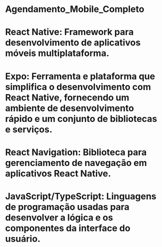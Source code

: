 # Agendamento_Mobile_Completo
# React Native: Framework para desenvolvimento de aplicativos móveis multiplataforma.
# Expo: Ferramenta e plataforma que simplifica o desenvolvimento com React Native, fornecendo um ambiente de desenvolvimento rápido e um conjunto de bibliotecas e serviços.
# React Navigation: Biblioteca para gerenciamento de navegação em aplicativos React Native.
# JavaScript/TypeScript: Linguagens de programação usadas para desenvolver a lógica e os componentes da interface do usuário.
